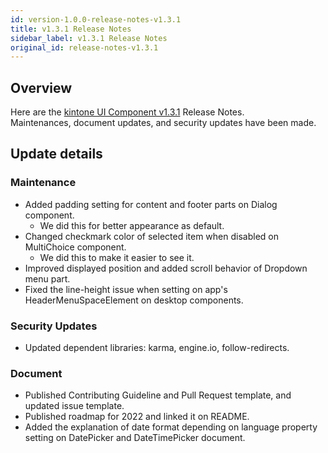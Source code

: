 ```yaml
---
id: version-1.0.0-release-notes-v1.3.1
title: v1.3.1 Release Notes
sidebar_label: v1.3.1 Release Notes
original_id: release-notes-v1.3.1
---
```


## Overview

Here are the [kintone UI Component v1.3.1](https://github.com/kintone-labs/kintone-ui-component/releases/tag/v1.3.1) Release Notes.<br>
Maintenances, document updates, and security updates have been made.

## Update details
### Maintenance
- Added padding setting for content and footer parts on Dialog component.
  - We did this for better appearance as default.
- Changed checkmark color of selected item when disabled on MultiChoice component.
  - We did this to make it easier to see it.
- Improved displayed position and added scroll behavior of Dropdown menu part.
- Fixed the line-height issue when setting on app's HeaderMenuSpaceElement on desktop components.

### Security Updates
- Updated dependent libraries: karma, engine.io, follow-redirects.

### Document
- Published Contributing Guideline and Pull Request template, and updated issue template.
- Published roadmap for 2022 and linked it on README.
- Added the explanation of date format depending on language property setting on DatePicker and DateTimePicker document.